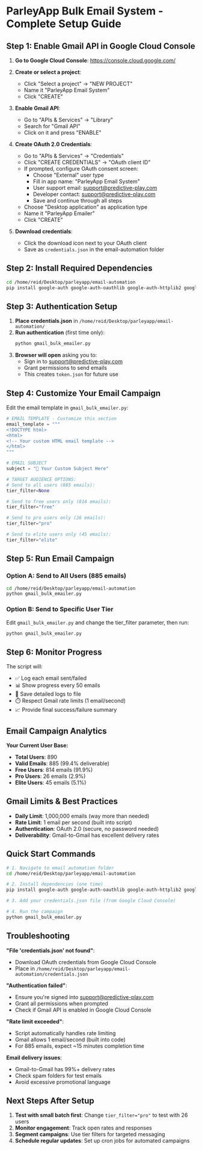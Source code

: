 # ParleyApp Bulk Email System - Complete Setup Guide

## Step 1: Enable Gmail API in Google Cloud Console

1. **Go to Google Cloud Console**: https://console.cloud.google.com/
2. **Create or select a project**:
   - Click "Select a project" → "NEW PROJECT"
   - Name it "ParleyApp Email System"
   - Click "CREATE"

3. **Enable Gmail API**:
   - Go to "APIs & Services" → "Library"
   - Search for "Gmail API"
   - Click on it and press "ENABLE"

4. **Create OAuth 2.0 Credentials**:
   - Go to "APIs & Services" → "Credentials"
   - Click "CREATE CREDENTIALS" → "OAuth client ID"
   - If prompted, configure OAuth consent screen:
     - Choose "External" user type
     - Fill in app name: "ParleyApp Email System"
     - User support email: support@predictive-play.com
     - Developer contact: support@predictive-play.com
     - Save and continue through all steps
   - Choose "Desktop application" as application type
   - Name it "ParleyApp Emailer"
   - Click "CREATE"

5. **Download credentials**:
   - Click the download icon next to your OAuth client
   - Save as `credentials.json` in the email-automation folder

## Step 2: Install Required Dependencies

```bash
cd /home/reid/Desktop/parleyapp/email-automation
pip install google-auth google-auth-oauthlib google-auth-httplib2 google-api-python-client supabase
```

## Step 3: Authentication Setup

1. **Place credentials.json** in `/home/reid/Desktop/parleyapp/email-automation/`
2. **Run authentication** (first time only):
   ```bash
   python gmail_bulk_emailer.py
   ```
3. **Browser will open** asking you to:
   - Sign in to support@predictive-play.com
   - Grant permissions to send emails
   - This creates `token.json` for future use

## Step 4: Customize Your Email Campaign

Edit the email template in `gmail_bulk_emailer.py`:

```python
# EMAIL TEMPLATE - Customize this section
email_template = """
<!DOCTYPE html>
<html>
<!-- Your custom HTML email template -->
</html>
"""

# EMAIL SUBJECT
subject = "🚀 Your Custom Subject Here"

# TARGET AUDIENCE OPTIONS:
# Send to all users (885 emails):
tier_filter=None

# Send to free users only (814 emails):
tier_filter="free"

# Send to pro users only (26 emails):
tier_filter="pro"

# Send to elite users only (45 emails):
tier_filter="elite"
```

## Step 5: Run Email Campaign

### Option A: Send to All Users (885 emails)
```bash
cd /home/reid/Desktop/parleyapp/email-automation
python gmail_bulk_emailer.py
```

### Option B: Send to Specific User Tier
Edit `gmail_bulk_emailer.py` and change the tier_filter parameter, then run:
```bash
python gmail_bulk_emailer.py
```

## Step 6: Monitor Progress

The script will:
- ✅ Log each email sent/failed
- 📊 Show progress every 50 emails
- 💾 Save detailed logs to file
- ⏱️ Respect Gmail rate limits (1 email/second)
- 📈 Provide final success/failure summary

## Email Campaign Analytics

**Your Current User Base:**
- **Total Users**: 890
- **Valid Emails**: 885 (99.4% deliverable)
- **Free Users**: 814 emails (91.9%)
- **Pro Users**: 26 emails (2.9%)
- **Elite Users**: 45 emails (5.1%)

## Gmail Limits & Best Practices

- **Daily Limit**: 1,000,000 emails (way more than needed)
- **Rate Limit**: 1 email per second (built into script)
- **Authentication**: OAuth 2.0 (secure, no password needed)
- **Deliverability**: Gmail-to-Gmail has excellent delivery rates

## Quick Start Commands

```bash
# 1. Navigate to email automation folder
cd /home/reid/Desktop/parleyapp/email-automation

# 2. Install dependencies (one time)
pip install google-auth google-auth-oauthlib google-auth-httplib2 google-api-python-client supabase

# 3. Add your credentials.json file (from Google Cloud Console)

# 4. Run the campaign
python gmail_bulk_emailer.py
```

## Troubleshooting

**"File 'credentials.json' not found"**:
- Download OAuth credentials from Google Cloud Console
- Place in `/home/reid/Desktop/parleyapp/email-automation/credentials.json`

**"Authentication failed"**:
- Ensure you're signed into support@predictive-play.com
- Grant all permissions when prompted
- Check if Gmail API is enabled in Google Cloud Console

**"Rate limit exceeded"**:
- Script automatically handles rate limiting
- Gmail allows 1 email/second (built into code)
- For 885 emails, expect ~15 minutes completion time

**Email delivery issues**:
- Gmail-to-Gmail has 99%+ delivery rates
- Check spam folders for test emails
- Avoid excessive promotional language

## Next Steps After Setup

1. **Test with small batch first**: Change `tier_filter="pro"` to test with 26 users
2. **Monitor engagement**: Track open rates and responses
3. **Segment campaigns**: Use tier filters for targeted messaging
4. **Schedule regular updates**: Set up cron jobs for automated campaigns

